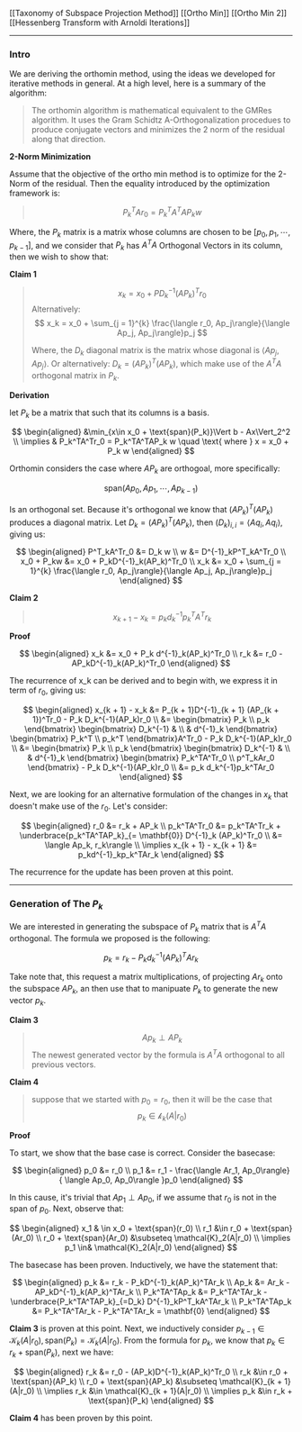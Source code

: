 [[Taxonomy of Subspace Projection Method]]
[[Ortho Min]]
[[Ortho Min 2]]
[[Hessenberg Transform with Arnoldi Iterations]]

---
### **Intro**

We are deriving the orthomin method, using the ideas we developed for iterative methods in general. At a high level, here is a summary of the algorithm: 

> The orthomin algorithm is mathematical equivalent to the GMRes algorithm. It uses the Gram Schidtz A-Orthogonalization procedues to produce conjugate vectors and minimizes the 2 norm of the residual along that direction. 

**2-Norm Minimization**

Assume that the objective of the ortho min method is to optimize for the 2-Norm of the residual. Then the equality introduced by the optimization framework is: 

> $$
> P_k^TAr_0 = P_k^TA^TAP_kw  \tag{1}
> $$


Where, the $P_k$ matrix is a matrix whose columns are chosen to be $[p_0, p_1, \cdots, p_{k - 1}]$, and we consider that $P_k$ has $A^TA$ Orthogonal Vectors in its column, then we wish to show that: 

**Claim 1**

> $$x_k = x_0 + PD^{-1}_k(AP_k)^Tr_0$$
> Alternatively: 
> $$
>     x_k = x_0 + \sum_{j = 1}^{k}
> \frac{\langle r_0, Ap_j\rangle}{\langle Ap_j, Ap_j\rangle}p_j
> $$
> 
> Where, the $D_k$ diagonal matrix is the matrix whose diagonal is $\langle Ap_j, Ap_j\rangle$. Or alternatively: $D_k = (AP_k)^T(AP_k)$, which make use of the $A^TA$ orthogonal matrix in $P_k$. 

**Derivation**

let $P_k$ be a matrix that such that its columns is a basis. 


$$
\begin{aligned}
    &\min_{x\in x_0 + \text{span}(P_k)}\Vert b - Ax\Vert_2^2
    \\
    \implies 
    & 
    P_k^TA^Tr_0 = P_k^TA^TAP_k w \quad \text{ where } x = x_0 + P_k w
\end{aligned}
$$

Orthomin considers the case where $AP_k$ are orthogoal, more specifically: 

$$
\text{span}(Ap_0, Ap_1, \cdots, Ap_{k - 1})
$$

Is an orthogonal set. Because it's orthogonal we know that $(AP_k)^T(AP_k)$ produces a diagonal matrix. Let $D_k = (AP_k)^T(AP_k)$, then $(D_k)_{i, i} = \langle Aq_i, Aq_i\rangle$, giving us: 

$$
\begin{aligned}
    P^T_kA^Tr_0 &= D_k w
    \\
    w &= D^{-1}_kP^T_kA^Tr_0
    \\
    x_0 + P_kw &= x_0 + P_kD^{-1}_k(AP_k)^Tr_0
    \\
    x_k &= x_0 + \sum_{j = 1}^{k}
    \frac{\langle r_0, Ap_j\rangle}{\langle Ap_j, Ap_j\rangle}p_j
\end{aligned}
$$


**Claim 2**

> $$
> x_{k + 1} - x_k = p_kd^{-1}_k p_k^TA^Tr_k
> $$

**Proof**

$$
\begin{aligned}
    x_k &= x_0 + P_k d^{-1}_k(AP_k)^Tr_0
    \\
    r_k &= r_0 - AP_kD^{-1}_k(AP_k)^Tr_0
\end{aligned}
$$

The recurrence of x_k can be derived and to begin with, we express it in term of $r_0$, giving us: 

$$
\begin{aligned}
    x_{k + 1} - x_k &= P_{k + 1}D^{-1}_{k + 1} (AP_{k + 1})^Tr_0 - P_k D_k^{-1}(AP_k)r_0
    \\
    &= 
    \begin{bmatrix}
        P_k \\ p_k
    \end{bmatrix}
    \begin{bmatrix}
        D_k^{-1} & 
        \\
        & d^{-1}_k
    \end{bmatrix}
    \begin{bmatrix}
        P_k^T \\ p_k^T
    \end{bmatrix}A^Tr_0 
    - 
    P_k D_k^{-1}(AP_k)r_0
    \\
    &= 
    \begin{bmatrix}
        P_k \\ p_k
    \end{bmatrix}
    \begin{bmatrix}
        D_k^{-1} & 
        \\
        & d^{-1}_k
    \end{bmatrix}
    \begin{bmatrix}
        P_k^TA^Tr_0 \\ p^T_kAr_0
    \end{bmatrix} - 
    P_k D_k^{-1}(AP_k)r_0
    \\
    &= 
    p_k d_k^{-1}p_k^TAr_0
\end{aligned}
$$

Next, we are looking for an alternative formulation of the changes in $x_k$ that doesn't make use of the $r_0$. Let's consider: 

$$
\begin{aligned}
    r_0 &= r_k + AP_k
    \\
    p_k^TA^Tr_0 &= p_k^TA^Tr_k + \underbrace{p_k^TA^TAP_k}_{= \mathbf{0}} D^{-1}_k (AP_k)^Tr_0
    \\
    &= \langle Ap_k, r_k\rangle
    \\
    \implies
    x_{k + 1}  - x_{k + 1} &= 
    p_kd^{-1}_kp_k^TAr_k
\end{aligned}
$$

The recurrence for the update has been proven at this point. 

---
### **Generation of The $P_k$**

We are interested in generating the subspace of $P_k$ matrix that is $A^TA$ orthogonal. The formula we proposed is the following: 

$$
p_k = r_k - P_kd^{-1}_k(AP_k)^TAr_k
$$

Take note that, this request a matrix multiplications, of projecting $Ar_k$ onto the subspace $AP_k$, an then use that to manipuate $P_k$ to generate the new vector $p_k$. 

**Claim 3**

> $$Ap_k \perp AP_k$$ 
> The newest generated vector by the formula is $A^TA$ orthogonal to all previous vectors. 

**Claim 4**

> suppose that we started with $p_0 = r_0$, then it will be the case that 
> $$
> p_k\in \mathcal{k}_k(A|r_0)
> $$

**Proof**

To start, we show that the base case is correct. Consider the basecase: 

$$
\begin{aligned}
    p_0 &= r_0 
    \\
    p_1 &= r_1 - 
    \frac{\langle Ar_1, Ap_0\rangle}
    {
        \langle Ap_0, Ap_0\rangle
    }p_0
\end{aligned}
$$

In this cause, it's trivial that $Ap_1 \perp Ap_0$, if we assume that $r_0$ is not in the span of $p_0$. Next, observe that: 

$$
\begin{aligned}
    x_1 & \in x_0 + \text{span}(r_0)
    \\
    r_1 &\in r_0 + \text{span}(Ar_0)
    \\
    r_0 + \text{span}(Ar_0) &\subseteq \mathcal{K}_2(A|r_0)
    \\
    \implies 
    p_1 \in& \mathcal{K}_2(A|r_0)
\end{aligned}
$$

The basecase has been proven. Inductively, we have the statement that: 

$$
\begin{aligned}
    p_k &= r_k - P_kD^{-1}_k(AP_k)^TAr_k
    \\
    Ap_k &= Ar_k - AP_kD^{-1}_k(AP_k)^TAr_k
    \\
    P_k^TA^TAp_k &= 
    P_k^TA^TAr_k - \underbrace{P_k^TA^TAP_k}_{=D_k} D^{-1}_kP^T_kA^TAr_k
    \\
    P_k^TA^TAp_k &= P_k^TA^TAr_k - P_k^TA^TAr_k = \mathbf{0}
\end{aligned}
$$

**Claim 3** is proven at this point. Next, we inductively consider $p_{k - 1}\in \mathcal{K}_k(A|r_0), \text{span}(P_k) = \mathcal{K}_k(A|r_0)$. From the formula for $p_k$, we know that $p_k \in r_k + \text{span}(P_k)$, next we have: 

$$
\begin{aligned}
    r_k &= r_0 - (AP_k)D^{-1}_k(AP_k)^Tr_0
    \\
    r_k &\in r_0 + \text{span}(AP_k)
    \\
    r_0 + \text{span}(AP_k) &\subseteq \mathcal{K}_{k + 1}(A|r_0)
    \\
    \implies r_k &\in \mathcal{K}_{k + 1}(A|r_0)
    \\
    \implies p_k &\in r_k + \text{span}(P_k)
\end{aligned}
$$

**Claim 4** has been proven by this point. 


